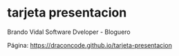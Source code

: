 # tarjeta presentacion
Brando Vidal
Software Dveloper - Bloguero

Página: https://draconcode.github.io/tarjeta-presentacion
